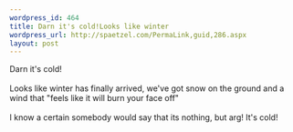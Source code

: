 ```yaml
--- 
wordpress_id: 464
title: Darn it's cold!Looks like winter
wordpress_url: http://spaetzel.com/PermaLink,guid,286.aspx
layout: post
---
```

Darn it's cold!<br />
        <br />
        Looks like winter has finally arrived, we've got snow on the ground and a wind that
        "feels like it will burn your face off"<br />
        <br />
        I know a certain somebody would say that its nothing, but arg! It's cold!<img width="0" height="0" src="http://spaetzel.com/aggbug.ashx?id=286" />
